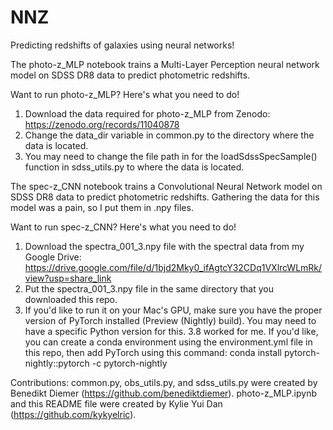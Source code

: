 # NNZ
Predicting redshifts of galaxies using neural networks! 

The photo-z_MLP notebook trains a Multi-Layer Perception neural network model on SDSS DR8 data to predict photometric redshifts. 

Want to run photo-z_MLP? Here's what you need to do!
1. Download the data required for photo-z_MLP from Zenodo: https://zenodo.org/records/11040878
2. Change the data_dir variable in common.py to the directory where the data is located.
3. You may need to change the file path in for the loadSdssSpecSample() function in sdss_utils.py to where the data is located.

The spec-z_CNN notebook trains a Convolutional Neural Network model on SDSS DR8 data to predict photometric redshifts. Gathering the data for this model was a pain, so I put them in .npy files. 

Want to run spec-z_CNN? Here's what you need to do!
1. Download the spectra_001_3.npy file with the spectral data from my Google Drive: https://drive.google.com/file/d/1bjd2Mky0_ifAgtcY32CDq1VXlrcWLmRk/view?usp=share_link
2. Put the spectra_001_3.npy file in the same directory that you downloaded this repo.
3. If you'd like to run it on your Mac's GPU, make sure you have the proper version of PyTorch installed (Preview (Nightly) build). You may need to have a specific Python version for this. 3.8 worked for me. If you'd like, you can create a conda environment using the environment.yml file in this repo, then add PyTorch using this command: conda install pytorch-nightly::pytorch -c pytorch-nightly 

Contributions:
common.py, obs_utils.py, and sdss_utils.py were created by Benedikt Diemer (https://github.com/benediktdiemer). 
photo-z_MLP.ipynb and this README file were created by Kylie Yui Dan (https://github.com/kykyelric). 
